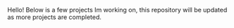 Hello! 
Below is a few projects Im working on, this repository will be updated as more projects are completed. 
